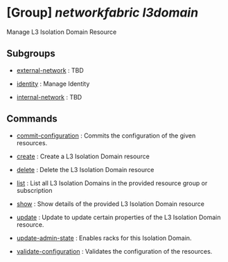 # [Group] _networkfabric l3domain_

Manage L3 Isolation Domain Resource

## Subgroups

- [external-network](/Commands/networkfabric/l3domain/external-network/readme.md)
: TBD

- [identity](/Commands/networkfabric/l3domain/identity/readme.md)
: Manage Identity

- [internal-network](/Commands/networkfabric/l3domain/internal-network/readme.md)
: TBD

## Commands

- [commit-configuration](/Commands/networkfabric/l3domain/_commit-configuration.md)
: Commits the configuration of the given resources.

- [create](/Commands/networkfabric/l3domain/_create.md)
: Create a L3 Isolation Domain resource

- [delete](/Commands/networkfabric/l3domain/_delete.md)
: Delete the L3 Isolation Domain resource

- [list](/Commands/networkfabric/l3domain/_list.md)
: List all L3 Isolation Domains in the provided resource group or subscription

- [show](/Commands/networkfabric/l3domain/_show.md)
: Show details of the provided L3 Isolation Domain resource

- [update](/Commands/networkfabric/l3domain/_update.md)
: Update to update certain properties of the L3 Isolation Domain resource.

- [update-admin-state](/Commands/networkfabric/l3domain/_update-admin-state.md)
: Enables racks for this Isolation Domain.

- [validate-configuration](/Commands/networkfabric/l3domain/_validate-configuration.md)
: Validates the configuration of the resources.
